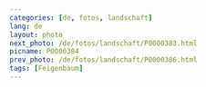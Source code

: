 ```yaml
---
categories: [de, fotos, landschaft]
lang: de
layout: photo
next_photo: /de/fotos/landschaft/P0000383.html
picname: P0000384
prev_photo: /de/fotos/landschaft/P0000386.html
tags: [Feigenbaum]
---
```

